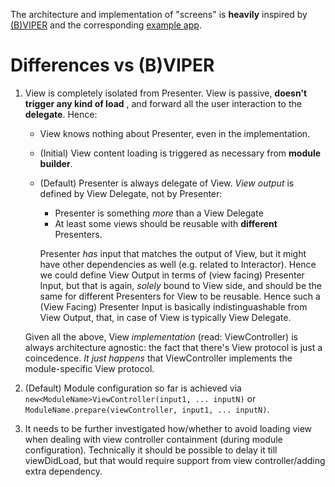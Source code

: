 The architecture and implementation of "screens" is **heavily** inspired by [(B)VIPER](https://skillsmatter.com/skillscasts/7931-mastering-reuse-a-journey-into-application-modularization-with-viper) and the corresponding [example app](https://github.com/nzaghini/b-viper#bviper-design-example-a-simple-weather-application).

# Differences vs (B)VIPER

1. View is completely isolated from Presenter. View is passive, **doesn't trigger any kind of load** , and forward all the user interaction to the **delegate**. Hence:
    
   * View knows nothing about Presenter, even in the implementation.
   * (Initial) View content loading is triggered as necessary from **module builder**.
   * (Default) Presenter is always delegate of View. *View output* is defined by View Delegate, not by Presenter:
        
      *  Presenter is something *more* than a View Delegate
      *  At least some views should be reusable with **different** Presenters.
    
     Presenter *has* input that matches the output of View, but it might have other dependencies as well (e.g. related to Interactor). Hence we could define View Output in terms of (view facing) Presenter Input, but that is again, *solely* bound to View side, and should be the same for different Presenters for View to be reusable. Hence such a (View Facing) Presenter Input is basically indistinguashable from View Output, that, in case of View is typically View Delegate.
      
   Given all the above, View *implementation* (read: ViewController) is always architecture agnostic: the fact that there's View protocol is just a coincedence. *It just happens* that ViewController implements the module-specific View protocol.
    
2. (Default) Module configuration so far is achieved via `new<ModuleName>ViewController(input1, ... inputN)` or `ModuleName.prepare(viewController, input1, ... inputN)`.

3. It needs to be further investigated how/whether to avoid loading view when dealing with view controller containment (during module configuration). Technically it should be possible to delay it till viewDidLoad, but that would require support from view controller/adding extra dependency.
